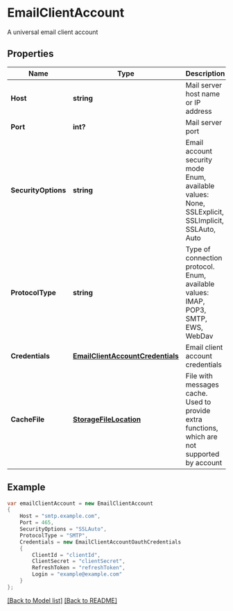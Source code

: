 # EmailClientAccount
A universal email client account             

## Properties
Name | Type | Description | Notes
------------ | ------------- | ------------- | -------------
**Host** | **string** | Mail server host name or IP address              | 
**Port** | **int?** | Mail server port              | 
**SecurityOptions** | **string** | Email account security mode Enum, available values: None, SSLExplicit, SSLImplicit, SSLAuto, Auto | 
**ProtocolType** | **string** | Type of connection protocol. Enum, available values: IMAP, POP3, SMTP, EWS, WebDav | 
**Credentials** | [**EmailClientAccountCredentials**](EmailClientAccountCredentials.md) | Email client account credentials              | 
**CacheFile** | [**StorageFileLocation**](StorageFileLocation.md) | File with messages cache. Used to provide extra functions, which are not supported by account              | [optional] 


## Example
```csharp
var emailClientAccount = new EmailClientAccount
{
    Host = "smtp.example.com",
    Port = 465,
    SecurityOptions = "SSLAuto",
    ProtocolType = "SMTP",
    Credentials = new EmailClientAccountOauthCredentials
    {
        ClientId = "clientId",
        ClientSecret = "clientSecret",
        RefreshToken = "refreshToken",
        Login = "example@example.com"
    }
};
```

[[Back to Model list]](Models.md) [[Back to README]](README.md)

